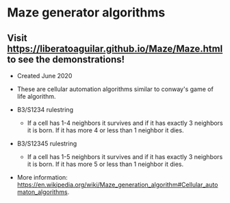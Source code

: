 # Maze generator algorithms

## Visit https://liberatoaguilar.github.io/Maze/Maze.html to see the demonstrations!

- Created June 2020

- These are cellular automation algorithms similar to conway's game of life algorithm.
- B3/S1234 rulestring
  - If a cell has 1-4 neighbors it survives and if it has exactly 3 neighbors it is born. If it has more 4 or less than 1 neighbor it dies.
- B3/S12345 rulestring
  - If a cell has 1-5 neighbors it survives and if it has exactly 3 neighbors it is born. If it has more 5 or less than 1 neighbor it dies.
- More information: https://en.wikipedia.org/wiki/Maze_generation_algorithm#Cellular_automaton_algorithms.
